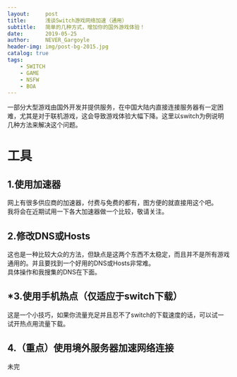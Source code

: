 ```yaml
---
layout:     post
title:      浅谈Switch游戏网络加速（通用）
subtitle:   简单的几种方式，增加你的国外游戏体验！
date:       2019-05-25
author:     NEVER_Gargoyle
header-img: img/post-bg-2015.jpg
catalog: true
tags:
    - SWITCH
    - GAME
    - NSFW
    - BOA
---
```


一部分大型游戏由国外开发并提供服务，在中国大陆内直接连接服务器有一定困难，尤其是对于联机游戏，这会导致游戏体验大幅下降。这里以switch为例说明几种方法来解决这个问题。

# 工具
## 1.使用加速器  
网上有很多供应商的加速器，付费与免费的都有，图方便的就直接用这个吧。  
我将会在近期试用一下各大加速器做一个比较，敬请关注。

## 2.修改DNS或Hosts  
这也是一种比较大众的方法，但缺点是这两个东西不太稳定，而且并不是所有游戏通用的。并且要找到一个好用的DNS或Hosts非常难。  
具体操作和我搜集的DNS在下面。

## *3.使用手机热点（仅适应于switch下载）  
这是一个小技巧，如果你流量充足并且忍不了switch的下载速度的话，可以试一试开热点用流量下载。

## 4.（重点）使用境外服务器加速网络连接  


未完
